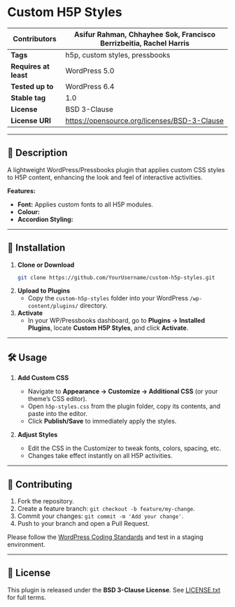 # Custom H5P Styles

| **Contributors**        | Asifur Rahman, Chhayhee Sok, Francisco Berrizbeitia, Rachel Harris |
|-------------------------|---------------------------------------------------|
| **Tags**                | h5p, custom styles, pressbooks                    |
| **Requires at least**   | WordPress 5.0                                     |
| **Tested up to**        | WordPress 6.4                                     |
| **Stable tag**          | 1.0                                               |
| **License**             | BSD 3-Clause                                      |
| **License URI**         | https://opensource.org/licenses/BSD-3-Clause      |

---

## 📖 Description

A lightweight WordPress/Pressbooks plugin that applies custom CSS styles to H5P content, enhancing the look and feel of interactive activities.

**Features:**
- **Font:** Applies custom fonts to all H5P modules.
- **Colour:**
- **Accordion Styling:** 

---

## 🚀 Installation

1. **Clone or Download**
   ```bash
   git clone https://github.com/YourUsername/custom-h5p-styles.git
   ```
2. **Upload to Plugins**
   - Copy the `custom-h5p-styles` folder into your WordPress `/wp-content/plugins/` directory.
3. **Activate**
   - In your WP/Pressbooks dashboard, go to **Plugins → Installed Plugins**, locate **Custom H5P Styles**, and click **Activate**.

---

## 🛠️ Usage

1. **Add Custom CSS**
   - Navigate to **Appearance → Customize → Additional CSS** (or your theme’s CSS editor).
   - Open `h5p-styles.css` from the plugin folder, copy its contents, and paste into the editor.
   - Click **Publish/Save** to immediately apply the styles.

2. **Adjust Styles**
   - Edit the CSS in the Customizer to tweak fonts, colors, spacing, etc.
   - Changes take effect instantly on all H5P activities.

---

## 🤝 Contributing 

1. Fork the repository.
2. Create a feature branch: `git checkout -b feature/my-change`.
3. Commit your changes: `git commit -m 'Add your change'`.
4. Push to your branch and open a Pull Request.

Please follow the [WordPress Coding Standards](https://developer.wordpress.org/coding-standards/wordpress-coding-standards/) and test in a staging environment.

---

## 📄 License

This plugin is released under the **BSD 3-Clause License**. See [LICENSE.txt](LICENSE.txt) for full terms.
